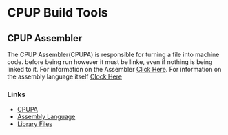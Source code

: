 # CPUP Build Tools

## CPUP Assembler
The CPUP Assembler(CPUPA) is responsible for turning a file into machine code. before being run however it must be linke, even if nothing is being linked to it. For information on the Assembler [Click Here](CPUPA.md). For information on the assembly language itself [Clock Here](cpa.md)

### Links
- [CPUPA](CPUPA.md)
- [Assembly Language](cpa.md)
- [Library Files](libFiles.md)